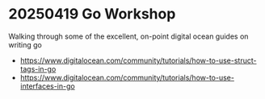# 20250419 Go Workshop

Walking through some of the excellent, on-point digital ocean guides on writing go

- https://www.digitalocean.com/community/tutorials/how-to-use-struct-tags-in-go
- https://www.digitalocean.com/community/tutorials/how-to-use-interfaces-in-go
